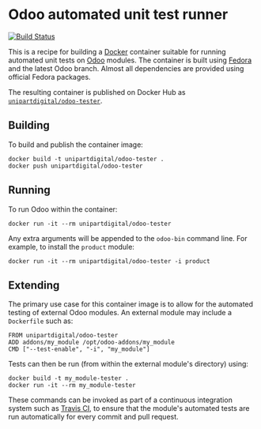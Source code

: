 # Odoo automated unit test runner

[![Build Status](https://travis-ci.org/unipartdigital/odoo-tester.svg?branch=master)](https://travis-ci.org/unipartdigital/odoo-tester)

This is a recipe for building a [Docker](https://www.docker.com/)
container suitable for running automated unit tests on
[Odoo](https://github.com/odoo/odoo) modules.  The container is built
using [Fedora](https://getfedora.org/) and the latest Odoo branch.
Almost all dependencies are provided using official Fedora packages.

The resulting container is published on Docker Hub as
[`unipartdigital/odoo-tester`](https://hub.docker.com/r/unipartdigital/odoo-tester/).

## Building

To build and publish the container image:

    docker build -t unipartdigital/odoo-tester .
    docker push unipartdigital/odoo-tester

## Running

To run Odoo within the container:

    docker run -it --rm unipartdigital/odoo-tester

Any extra arguments will be appended to the `odoo-bin` command line.
For example, to install the `product` module:

    docker run -it --rm unipartdigital/odoo-tester -i product

## Extending

The primary use case for this container image is to allow for the
automated testing of external Odoo modules.  An external module may
include a `Dockerfile` such as:

    FROM unipartdigital/odoo-tester
    ADD addons/my_module /opt/odoo-addons/my_module
    CMD ["--test-enable", "-i", "my_module"]

Tests can then be run (from within the external module's directory)
using:

    docker build -t my_module-tester .
    docker run -it --rm my_module-tester

These commands can be invoked as part of a continuous integration
system such as [Travis CI](https://travis-ci.org/), to ensure that the
module's automated tests are run automatically for every commit and
pull request.
